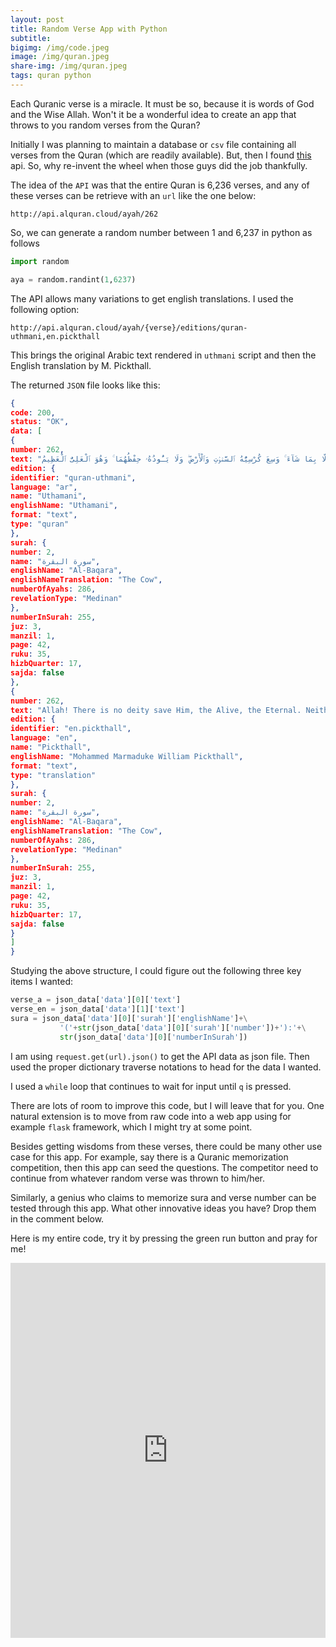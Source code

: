 ```yaml
---
layout: post
title: Random Verse App with Python
subtitle:
bigimg: /img/code.jpeg
image: /img/quran.jpeg
share-img: /img/quran.jpeg
tags: quran python
---
```

Each Quranic verse is a miracle. It must be so, because it is words of God and the Wise Allah. Won't it be a wonderful idea to create an app that throws to you random verses from the Quran?

Initially I was planning to maintain a database or `csv` file containing all verses from the Quran (which are readily available). But, then I found [this](https://alquran.cloud/api) api. So, why re-invent the wheel when those guys did the job thankfully.

The idea of the `API` was that the entire Quran is 6,236 verses, and any of these verses can be retrieve with an `url` like the one below:

```
http://api.alquran.cloud/ayah/262
```

So, we can generate a random number between 1 and 6,237 in python as follows

```python
import random

aya = random.randint(1,6237)
```
The API allows many variations to get english translations. I used the following option:

```
http://api.alquran.cloud/ayah/{verse}/editions/quran-uthmani,en.pickthall
```

This brings the original Arabic text rendered in `uthmani` script and then the English translation by M. Pickthall. 

The returned `JSON` file looks like this:

```json
{
code: 200,
status: "OK",
data: [
{
number: 262,
text: "ٱللَّهُ لَآ إِلَٰهَ إِلَّا هُوَ ٱلْحَىُّ ٱلْقَيُّومُ ۚ لَا تَأْخُذُهُۥ سِنَةٌۭ وَلَا نَوْمٌۭ ۚ لَّهُۥ مَا فِى ٱلسَّمَٰوَٰتِ وَمَا فِى ٱلْأَرْضِ ۗ مَن ذَا ٱلَّذِى يَشْفَعُ عِندَهُۥٓ إِلَّا بِإِذْنِهِۦ ۚ يَعْلَمُ مَا بَيْنَ أَيْدِيهِمْ وَمَا خَلْفَهُمْ ۖ وَلَا يُحِيطُونَ بِشَىْءٍۢ مِّنْ عِلْمِهِۦٓ إِلَّا بِمَا شَآءَ ۚ وَسِعَ كُرْسِيُّهُ ٱلسَّمَٰوَٰتِ وَٱلْأَرْضَ ۖ وَلَا يَـُٔودُهُۥ حِفْظُهُمَا ۚ وَهُوَ ٱلْعَلِىُّ ٱلْعَظِيمُ",
edition: {
identifier: "quran-uthmani",
language: "ar",
name: "Uthamani",
englishName: "Uthamani",
format: "text",
type: "quran"
},
surah: {
number: 2,
name: "سورة البقرة",
englishName: "Al-Baqara",
englishNameTranslation: "The Cow",
numberOfAyahs: 286,
revelationType: "Medinan"
},
numberInSurah: 255,
juz: 3,
manzil: 1,
page: 42,
ruku: 35,
hizbQuarter: 17,
sajda: false
},
{
number: 262,
text: "Allah! There is no deity save Him, the Alive, the Eternal. Neither slumber nor sleep overtaketh Him. Unto Him belongeth whatsoever is in the heavens and whatsoever is in the earth. Who is he that intercedeth with Him save by His leave? He knoweth that which is in front of them and that which is behind them, while they encompass nothing of His knowledge save what He will. His throne includeth the heavens and the earth, and He is never weary of preserving them. He is the Sublime, the Tremendous.",
edition: {
identifier: "en.pickthall",
language: "en",
name: "Pickthall",
englishName: "Mohammed Marmaduke William Pickthall",
format: "text",
type: "translation"
},
surah: {
number: 2,
name: "سورة البقرة",
englishName: "Al-Baqara",
englishNameTranslation: "The Cow",
numberOfAyahs: 286,
revelationType: "Medinan"
},
numberInSurah: 255,
juz: 3,
manzil: 1,
page: 42,
ruku: 35,
hizbQuarter: 17,
sajda: false
}
]
}

```

Studying the above structure, I could figure out the following three key items I wanted:

```python
verse_a = json_data['data'][0]['text']
verse_en = json_data['data'][1]['text']
sura = json_data['data'][0]['surah']['englishName']+\
           '('+str(json_data['data'][0]['surah']['number'])+'):'+\
           str(json_data['data'][0]['numberInSurah'])

```
I am using `request.get(url).json()` to get the API data as json file. Then used the proper dictionary traverse notations to head for the data I wanted. 

I used a `while` loop that continues to wait for input until `q` is pressed. 

There are lots of room to improve this code, but I will leave that for you. One natural extension is to move from raw code into a web app using for example `flask` framework, which I might try at some point. 

Besides getting wisdoms from these verses, there could be many other use case for this app. For example, say there is a Quranic memorization competition, then this app can seed the questions. The competitor need to continue from whatever random verse was thrown to him/her. 

Similarly, a genius who claims to memorize sura and verse number can be tested through this app. What other innovative ideas you have? Drop them in the comment below. 

Here is my entire code, try it by pressing the green run button and pray for me!

<iframe height="600px" width="100%" src="https://repl.it/@baqi/Random-Verses-from-the-Quran?lite=true" scrolling="no" frameborder="no" allowtransparency="true" allowfullscreen="true" sandbox="allow-forms allow-pointer-lock allow-popups allow-same-origin allow-scripts allow-modals"></iframe>

